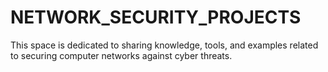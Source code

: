 # NETWORK_SECURITY_PROJECTS
This space is dedicated to sharing knowledge, tools, and examples related to securing computer networks against cyber threats.
